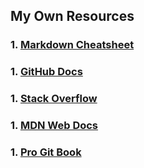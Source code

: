 ## My Own Resources

### 1. [Markdown Cheatsheet](https://github.com/adam-p/markdown-here/wiki/Markdown-Cheatsheet)

### 1. [GitHub Docs](https://docs.github.com/en/get-started)

### 1. [Stack Overflow](https://stackoverflow.com/)

### 1. [MDN Web Docs](https://developer.mozilla.org/en-US/)

### 1. [Pro Git Book](https://git-scm.com/book/en/v2)
